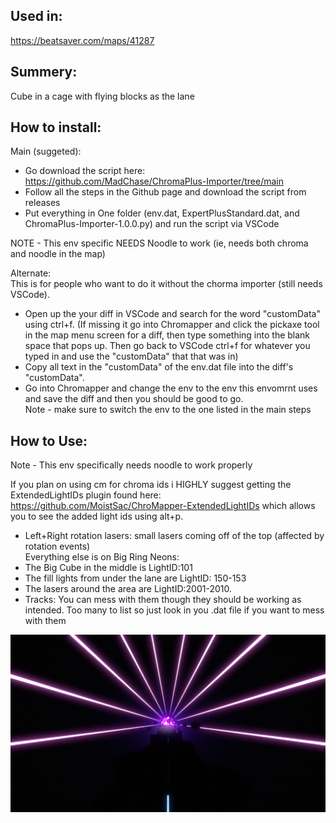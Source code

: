 ## Used in:  
https://beatsaver.com/maps/41287 

## Summery:  
Cube in a cage with flying blocks as the lane

## How to install:  
Main (suggeted):    
- Go download the script here: https://github.com/MadChase/ChromaPlus-Importer/tree/main  
- Follow all the steps in the Github page and download the script from releases  
- Put everything in One folder (env.dat, ExpertPlusStandard.dat, and ChromaPlus-Importer-1.0.0.py) and run the script via VSCode
  
NOTE - This env specific NEEDS Noodle to work (ie, needs both chroma and noodle in the map)   

Alternate:    
This is for people who want to do it without the chorma importer (still needs VSCode).    
- Open up the your diff in VSCode and search for the word "customData" using ctrl+f.
(If missing it go into Chromapper and click the pickaxe tool in the map menu screen for a diff, then type something into the blank space that pops up. Then go back to VSCode ctrl+f for whatever you typed in and use the "customData" that that was in)    
- Copy all text in the "customData" of the env.dat file into the diff's "customData".    
- Go into Chromapper and change the env to the env this envomrnt uses and save the diff and then you should be good to go.      
Note - make sure to switch the env to the one listed in the main steps


## How to Use:  
Note - This env specifically needs noodle to work properly    

If you plan on using cm for chroma ids i HIGHLY suggest getting the ExtendedLightIDs plugin found here: https://github.com/MoistSac/ChroMapper-ExtendedLightIDs which allows you to see the added light ids using alt+p.  

- Left+Right rotation lasers: small lasers coming off of the top (affected by rotation events)  
Everything else is on Big Ring Neons: 
- The Big Cube in the middle is LightID:101  
- The fill lights from under the lane are LightID: 150-153     
- The lasers around the area are LightID:2001-2010.  
- Tracks: You can mess with them though they should be working as intended. Too many to list so just look in you .dat file if you want to mess with them   


![Alt text](PIC.png)
